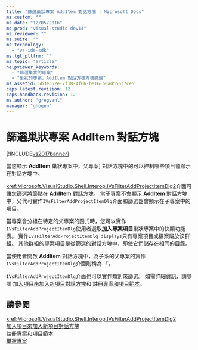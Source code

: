 ```yaml
---
title: "篩選巢狀專案 AddItem 對話方塊 | Microsoft Docs"
ms.custom: ""
ms.date: "12/05/2016"
ms.prod: "visual-studio-dev14"
ms.reviewer: ""
ms.suite: ""
ms.technology: 
  - "vs-ide-sdk"
ms.tgt_pltfrm: ""
ms.topic: "article"
helpviewer_keywords: 
  - "篩選巢狀的專案"
  - "巢狀的專案，AddItem 對話方塊方塊篩選"
ms.assetid: 5b3e352e-7f18-4f66-be16-b0ad55637ce5
caps.latest.revision: 12
caps.handback.revision: 12
ms.author: "gregvanl"
manager: "ghogen"
---
```

# 篩選巢狀專案 AddItem 對話方塊
[!INCLUDE[vs2017banner](../../code-quality/includes/vs2017banner.md)]

當您顯示 **AddItem** 巢狀專案中，父專案\] 對話方塊中的可以控制哪些項目會顯示在對話方塊中。  
  
 <xref:Microsoft.VisualStudio.Shell.Interop.IVsFilterAddProjectItemDlg2>介面可讓您篩選將節點在 **AddItem** 對話方塊。  當子專案不會顯示 **AddItem** 對話方塊中，父代可實作`IVsFilterAddProjectItemDlg`介面和篩選器會顯示在子專案中的項目。  
  
 當專案會分組在特定的父專案的函式時，您可以實作`IVsFilterAddProjectItemDlg`使用者選取**加入專案項目**巢狀專案中的快顯功能表。  實作`IvsFilterAddProjectItemDlg displays`只有專案項目或檔案屬於該群組。  其他群組的專案項目是從篩選的對話方塊中，即使它們儲存在相同的目錄。  
  
 當使用者開啟 **AddItem** 對話方塊中，為子系的父專案的實作`IVsFilterAddProjectItemDlg`介面則稱為 「。  
  
 `IVsFilterAddProjectItemDlg`介面也可以實作類別來篩選。  如需詳細資訊，請參閱 [加入項目來加入新項目對話方塊](../../extensibility/internals/adding-items-to-the-add-new-item-dialog-boxes.md)和 [註冊專案和項目範本](../../extensibility/internals/registering-project-and-item-templates.md)。  
  
## 請參閱  
 <xref:Microsoft.VisualStudio.Shell.Interop.IVsFilterAddProjectItemDlg2>   
 [加入項目來加入新項目對話方塊](../../extensibility/internals/adding-items-to-the-add-new-item-dialog-boxes.md)   
 [註冊專案和項目範本](../../extensibility/internals/registering-project-and-item-templates.md)   
 [巢狀專案](../../extensibility/internals/nesting-projects.md)